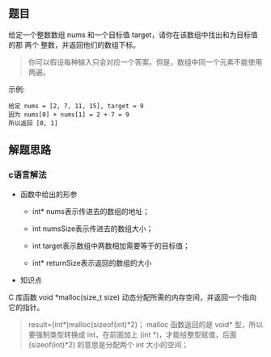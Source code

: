 ## 题目
给定一个整数数组 nums 和一个目标值 target，请你在该数组中找出和为目标值的那 两个 整数，并返回他们的数组下标。

> 你可以假设每种输入只会对应一个答案。但是，数组中同一个元素不能使用两遍。


示例:

```
给定 nums = [2, 7, 11, 15], target = 9
因为 nums[0] + nums[1] = 2 + 7 = 9
所以返回 [0, 1]

```

## 解题思路

### c语言解法
- 函数中给出的形参
    - int* nums表示传进去的数组的地址；

    - int numsSize表示传进去的数组大小； 

    - int target表示数组中两数相加需要等于的目标值； 

    - int* returnSize表示返回的数组的大小

- 知识点

C 库函数 void *malloc(size_t size) 动态分配所需的内存空间，并返回一个指向它的指针。
>result=(int*)malloc(sizeof(int)*2)； malloc 函数返回的是 void\* 型，所以要强制类型转换成 int，在前面加上 (int *)，才能给整型赋值，后面 (sizeof(int)*2) 的意思是分配两个 int 大小的空间；
